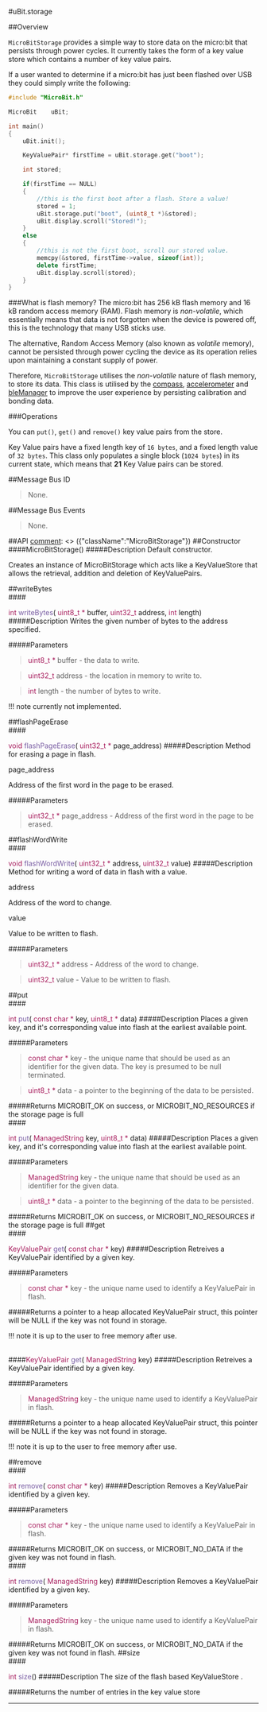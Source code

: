#uBit.storage

##Overview

`MicroBitStorage` provides a simple way to store data on the micro:bit that persists
through power cycles. It currently takes the form of a key value store which contains
a number of key value pairs.

If a user wanted to determine if a micro:bit has just been flashed over USB they
could simply write the following:
```cpp
#include "MicroBit.h"

MicroBit    uBit;

int main()
{
    uBit.init();

    KeyValuePair* firstTime = uBit.storage.get("boot");

    int stored;

    if(firstTime == NULL)
    {
        //this is the first boot after a flash. Store a value!
        stored = 1;
        uBit.storage.put("boot", (uint8_t *)&stored);
        uBit.display.scroll("Stored!");
    }
    else
    {
        //this is not the first boot, scroll our stored value.
        memcpy(&stored, firstTime->value, sizeof(int));
        delete firstTime;
        uBit.display.scroll(stored);
    }
}
```

###What is flash memory?
The micro:bit has 256 kB flash memory and 16 kB random access memory (RAM). Flash memory
is *non-volatile*, which essentially means that data is not forgotten when the device
is powered off, this is the technology that many USB sticks use.

The alternative, Random Access Memory (also known as *volatile* memory), cannot be persisted through power cycling the device as its
operation relies upon maintaining a constant supply of power.

Therefore, `MicroBitStorage` utilises the *non-volatile* nature of flash memory, to
store its data. This class is utilised by the [compass](compass.md), [accelerometer](compass.md)
and [bleManager](blemanager.md) to improve the user experience by persisting calibration
and bonding data.


###Operations

You can `put()`, `get()` and `remove()` key value pairs from the store.

Key Value pairs have a fixed length key of `16 bytes`, and a fixed length value of
`32 bytes`. This class only populates a single block (`1024 bytes`) in its current state,
which means that **21** Key Value pairs can be stored.

##Message Bus ID

> None.

##Message Bus Events

> None.

##API
[comment]: <> ({"className":"MicroBitStorage"})
##Constructor
<br/>
####MicroBitStorage()
#####Description
Default constructor.  

 Creates an instance of  MicroBitStorage  which acts like a  KeyValueStore  that allows the retrieval, addition and deletion of KeyValuePairs.           


##writeBytes
<br/>
####<div style='color:#a71d5d; display:inline-block'>int</div> <div style='color:#795da3; display:inline-block'>writeBytes</div>( <div style='color:#a71d5d; display:inline-block'>uint8_t *</div> buffer,  <div style='color:#a71d5d; display:inline-block'>uint32_t</div> address,  <div style='color:#a71d5d; display:inline-block'>int</div> length)
#####Description
Writes the given number of bytes to the address specified.  




#####Parameters

>  <div style='color:#a71d5d; display:inline-block'>uint8_t *</div> buffer - the data to write.

>  <div style='color:#a71d5d; display:inline-block'>uint32_t</div> address - the location in memory to write to.

>  <div style='color:#a71d5d; display:inline-block'>int</div> length - the number of bytes to write.

!!! note
    currently not implemented.

##flashPageErase
<br/>
####<div style='color:#a71d5d; display:inline-block'>void</div> <div style='color:#795da3; display:inline-block'>flashPageErase</div>( <div style='color:#a71d5d; display:inline-block'>uint32_t *</div> page_address)
#####Description
Method for erasing a page in flash.  



 page_address


 Address of the first word in the page to be erased.   





#####Parameters

>  <div style='color:#a71d5d; display:inline-block'>uint32_t *</div> page_address - Address of the first word in the page to be erased.
##flashWordWrite
<br/>
####<div style='color:#a71d5d; display:inline-block'>void</div> <div style='color:#795da3; display:inline-block'>flashWordWrite</div>( <div style='color:#a71d5d; display:inline-block'>uint32_t *</div> address,  <div style='color:#a71d5d; display:inline-block'>uint32_t</div> value)
#####Description
Method for writing a word of data in flash with a value.  



 address


 Address of the word to change.  



 value


 Value to be written to flash.   





#####Parameters

>  <div style='color:#a71d5d; display:inline-block'>uint32_t *</div> address - Address of the word to change.

>  <div style='color:#a71d5d; display:inline-block'>uint32_t</div> value - Value to be written to flash.
##put
<br/>
####<div style='color:#a71d5d; display:inline-block'>int</div> <div style='color:#795da3; display:inline-block'>put</div>( <div style='color:#a71d5d; display:inline-block'>const char *</div> key,  <div style='color:#a71d5d; display:inline-block'>uint8_t *</div> data)
#####Description
Places a given key, and it's corresponding value into flash at the earliest available point.  




#####Parameters

>  <div style='color:#a71d5d; display:inline-block'>const char *</div> key - the unique name that should be used as an identifier for the given data. The key is presumed to be null terminated.

>  <div style='color:#a71d5d; display:inline-block'>uint8_t *</div> data - a pointer to the beginning of the data to be persisted.
#####Returns
MICROBIT_OK on success, or MICROBIT_NO_RESOURCES if the storage page is full
<br/>
####<div style='color:#a71d5d; display:inline-block'>int</div> <div style='color:#795da3; display:inline-block'>put</div>( <div style='color:#a71d5d; display:inline-block'>ManagedString</div> key,  <div style='color:#a71d5d; display:inline-block'>uint8_t *</div> data)
#####Description
Places a given key, and it's corresponding value into flash at the earliest available point.  




#####Parameters

>  <div style='color:#a71d5d; display:inline-block'>ManagedString</div> key - the unique name that should be used as an identifier for the given data.

>  <div style='color:#a71d5d; display:inline-block'>uint8_t *</div> data - a pointer to the beginning of the data to be persisted.
#####Returns
MICROBIT_OK on success, or MICROBIT_NO_RESOURCES if the storage page is full
##get
<br/>
####<div style='color:#a71d5d; display:inline-block'>KeyValuePair</div> <div style='color:#795da3; display:inline-block'>get</div>( <div style='color:#a71d5d; display:inline-block'>const char *</div> key)
#####Description
Retreives a  KeyValuePair  identified by a given key.  




#####Parameters

>  <div style='color:#a71d5d; display:inline-block'>const char *</div> key - the unique name used to identify a  KeyValuePair  in flash.
#####Returns
a pointer to a heap allocated  KeyValuePair  struct, this pointer will be NULL if the key was not found in storage.

!!! note
    it is up to the user to free memory after use.

<br/>
####<div style='color:#a71d5d; display:inline-block'>KeyValuePair</div> <div style='color:#795da3; display:inline-block'>get</div>( <div style='color:#a71d5d; display:inline-block'>ManagedString</div> key)
#####Description
Retreives a  KeyValuePair  identified by a given key.  




#####Parameters

>  <div style='color:#a71d5d; display:inline-block'>ManagedString</div> key - the unique name used to identify a  KeyValuePair  in flash.
#####Returns
a pointer to a heap allocated  KeyValuePair  struct, this pointer will be NULL if the key was not found in storage.

!!! note
    it is up to the user to free memory after use.

##remove
<br/>
####<div style='color:#a71d5d; display:inline-block'>int</div> <div style='color:#795da3; display:inline-block'>remove</div>( <div style='color:#a71d5d; display:inline-block'>const char *</div> key)
#####Description
Removes a  KeyValuePair  identified by a given key.  




#####Parameters

>  <div style='color:#a71d5d; display:inline-block'>const char *</div> key - the unique name used to identify a  KeyValuePair  in flash.
#####Returns
MICROBIT_OK on success, or MICROBIT_NO_DATA if the given key was not found in flash.
<br/>
####<div style='color:#a71d5d; display:inline-block'>int</div> <div style='color:#795da3; display:inline-block'>remove</div>( <div style='color:#a71d5d; display:inline-block'>ManagedString</div> key)
#####Description
Removes a  KeyValuePair  identified by a given key.  




#####Parameters

>  <div style='color:#a71d5d; display:inline-block'>ManagedString</div> key - the unique name used to identify a  KeyValuePair  in flash.
#####Returns
MICROBIT_OK on success, or MICROBIT_NO_DATA if the given key was not found in flash.
##size
<br/>
####<div style='color:#a71d5d; display:inline-block'>int</div> <div style='color:#795da3; display:inline-block'>size</div>()
#####Description
The size of the flash based  KeyValueStore .  




#####Returns
the number of entries in the key value store
____
[comment]: <> ({"end":"MicroBitStorage"})
